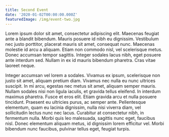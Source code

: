 ```yaml
---
title: Second Event
date: '2020-01-02T00:00:00.000Z'
featuredImage: /img/event-two.jpg
---
```

Lorem ipsum dolor sit amet, consectetur adipiscing elit. Maecenas feugiat ante a blandit bibendum. Mauris posuere id nibh eu dignissim. Vestibulum nec justo porttitor, placerat mauris sit amet, consequat nunc. Maecenas molestie id arcu a aliquam. Etiam non commodo nisl, vel scelerisque metus. Donec accumsan tempor sagittis. Integer sodales lacus nibh, eget posuere ante interdum sed. Nullam in ex id mauris bibendum pharetra. Cras vitae laoreet neque.

Integer accumsan vel lorem a sodales. Vivamus ex ipsum, scelerisque non justo sit amet, aliquam pretium diam. Vivamus nec nulla eu nunc ultrices suscipit. In mi arcu, egestas nec metus sit amet, aliquam semper mauris. Nullam sodales nisi non ligula iaculis, et gravida tellus eleifend. In interdum maximus pharetra. Fusce et eros elit. Etiam gravida arcu et nulla posuere tincidunt. Praesent eu ultricies purus, ac semper ante. Pellentesque elementum, quam eu lacinia dignissim, nulla nisi viverra diam, vel sollicitudin lectus nunc nec lacus. Curabitur at consectetur nibh, in fermentum nulla. Morbi quis leo malesuada, sagittis nunc eget, faucibus nisl. Donec elementum aliquam metus, id dignissim lorem efficitur vel. Morbi bibendum nunc faucibus, pulvinar tellus eget, feugiat turpis.
